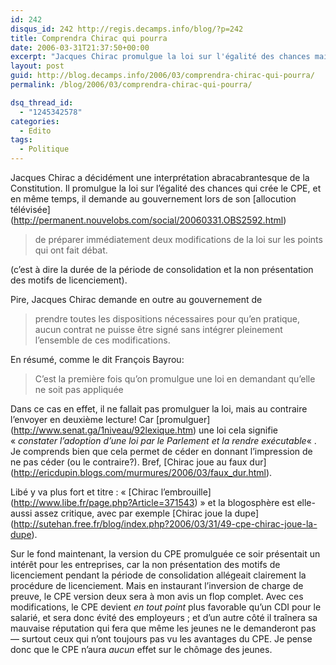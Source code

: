 ```yaml
---
id: 242
disqus_id: 242 http://regis.decamps.info/blog/?p=242
title: Comprendra Chirac qui pourra
date: 2006-03-31T21:37:50+00:00
excerpt: "Jacques Chirac promulgue la loi sur l'égalité des chances mais demande que le CPE ne soit pas appliqué"
layout: post
guid: http://blog.decamps.info/2006/03/comprendra-chirac-qui-pourra/
permalink: /blog/2006/03/comprendra-chirac-qui-pourra/

dsq_thread_id:
  - "1245342578"
categories:
  - Edito
tags:
  - Politique
---
```

Jacques Chirac a décidément une interprétation abracabrantesque de la Constitution. Il promulgue la loi sur l’égalité des chances qui crée le CPE, et en même temps, il demande au gouvernement lors de son \[allocution télévisée\](http://permanent.nouvelobs.com/social/20060331.OBS2592.html)

> de préparer immédiatement deux modifications de la loi sur les points qui ont fait débat. 

(c’est à dire la durée de la période de consolidation et la non présentation des motifs de licenciement).

Pire, Jacques Chirac demande en outre au gouvernement de

> prendre toutes les dispositions nécessaires pour qu’en pratique, aucun contrat ne puisse être signé sans intégrer pleinement l’ensemble de ces modifications. 

En résumé, comme le dit François Bayrou:

> C’est la première fois qu’on promulgue une loi en demandant qu’elle ne soit pas appliquée 

Dans ce cas en effet, il ne fallait pas promulguer la loi, mais au contraire l’envoyer en deuxième lecture! Car \[promulguer\](http://www.senat.ga/1niveau/92lexique.htm) une loi cela signifie « _constater l’adoption d’une loi par le Parlement et la rendre exécutable_« . Je comprends bien que cela permet de céder en donnant l’impression de ne pas céder (ou le contraire?). Bref, \[Chirac joue au faux dur\](http://ericdupin.blogs.com/murmures/2006/03/faux_dur.html).

Libé y va plus fort et titre : « \[Chirac l&#8217;embrouille\](http://www.libe.fr/page.php?Article=371543) » et la blogosphère est elle-aussi assez critique, avec par exemple \[Chirac joue la dupe\](http://sutehan.free.fr/blog/index.php?2006/03/31/49-cpe-chirac-joue-la-dupe).

Sur le fond maintenant, la version du CPE promulguée ce soir présentait un intérêt pour les entreprises, car la non présentation des motifs de licenciement pendant la période de consolidation allégeait clairement la procédure de licenciement. Mais en instaurant l’inversion de charge de preuve, le CPE version deux sera à mon avis un flop complet. Avec ces modifications, le CPE devient _en tout point_ plus favorable qu’un CDI pour le salarié, et sera donc évité des employeurs ; et d’un autre côté il traînera sa mauvaise réputation qui fera que même les jeunes ne le demanderont pas &#8212; surtout ceux qui n’ont toujours pas vu les avantages du CPE. Je pense donc que le CPE n’aura _aucun_ effet sur le chômage des jeunes.
